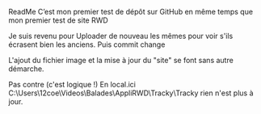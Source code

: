 ReadMe
C’est mon premier test de dépôt sur GitHub en même temps que mon premier test de site RWD

Je suis revenu pour Uploader de nouveau les mêmes pour voir s'ils écrasent bien les anciens. 
Puis commit change

L'ajout du fichier image et la mise à jour du "site" se font sans autre démarche.

Pas contre (c'est logique !) En local.ici C:\Users\12coe\Videos\Balades\AppliRWD\Tracky\Tracky
rien n'est plus à jour.


